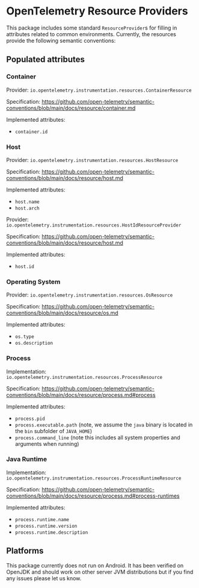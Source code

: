 # OpenTelemetry Resource Providers

This package includes some standard `ResourceProvider`s for filling in attributes related to
common environments. Currently, the resources provide the following semantic conventions:

## Populated attributes

### Container

Provider: `io.opentelemetry.instrumentation.resources.ContainerResource`

Specification: <https://github.com/open-telemetry/semantic-conventions/blob/main/docs/resource/container.md>

Implemented attributes:

- `container.id`

### Host

Provider: `io.opentelemetry.instrumentation.resources.HostResource`

Specification: <https://github.com/open-telemetry/semantic-conventions/blob/main/docs/resource/host.md>

Implemented attributes:

- `host.name`
- `host.arch`

Provider: `io.opentelemetry.instrumentation.resources.HostIdResourceProvider`

Specification: <https://github.com/open-telemetry/semantic-conventions/blob/main/docs/resource/host.md>

Implemented attributes:

- `host.id`

### Operating System

Provider: `io.opentelemetry.instrumentation.resources.OsResource`

Specification: <https://github.com/open-telemetry/semantic-conventions/blob/main/docs/resource/os.md>

Implemented attributes:

- `os.type`
- `os.description`

### Process

Implementation: `io.opentelemetry.instrumentation.resources.ProcessResource`

Specification: <https://github.com/open-telemetry/semantic-conventions/blob/main/docs/resource/process.md#process>

Implemented attributes:

- `process.pid`
- `process.executable.path` (note, we assume the `java` binary is located in the `bin` subfolder of `JAVA_HOME`)
- `process.command_line` (note this includes all system properties and arguments when running)

### Java Runtime

Implementation: `io.opentelemetry.instrumentation.resources.ProcessRuntimeResource`

Specification: <https://github.com/open-telemetry/semantic-conventions/blob/main/docs/resource/process.md#process-runtimes>

Implemented attributes:

- `process.runtime.name`
- `process.runtime.version`
- `process.runtime.description`

## Platforms

This package currently does not run on Android. It has been verified on OpenJDK and should work on
other server JVM distributions but if you find any issues please let us know.

